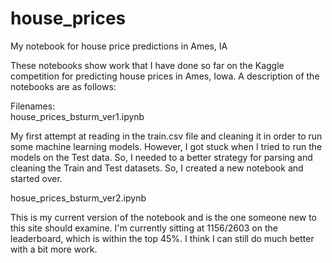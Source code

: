 # house_prices
My notebook for house price predictions in Ames, IA

These notebooks show work that I have done so far on the Kaggle competition for predicting house prices in Ames, Iowa.  A description of the notebooks are as follows:

Filenames:                             
house_prices_bsturm_ver1.ipynb        

My first attempt at reading in the train.csv file and cleaning it in order to run some machine learning models.  However, I got stuck when I tried to run the models on the Test data.  So, I needed to a better strategy for parsing and cleaning the Train and Test datasets.  So, I created a new notebook and started over.

hosue_prices_bsturm_ver2.ipynb        

This is my current version of the notebook and is the one someone new to this site should examine.  I'm currently sitting at 1156/2603 on the leaderboard, which is within the top 45%.  I think I can still do much better with a bit more work.
